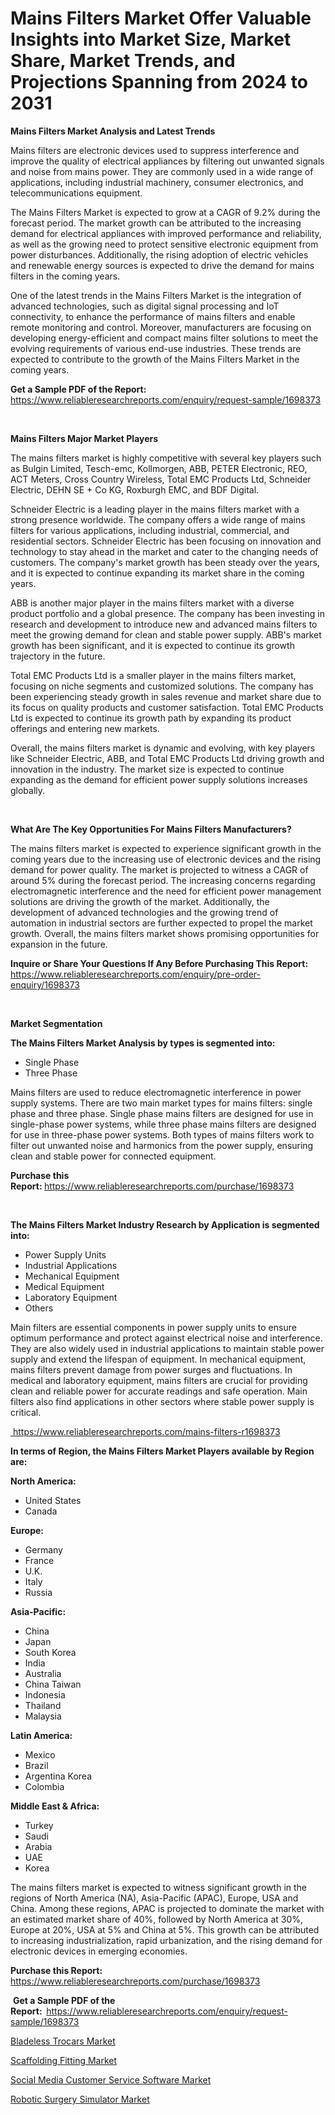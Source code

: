 <p><h1>Mains Filters Market Offer Valuable Insights into Market Size, Market Share, Market Trends, and Projections Spanning from 2024 to 2031</h1></p><p><strong>Mains Filters Market Analysis and Latest Trends</strong></p>
<p><p>Mains filters are electronic devices used to suppress interference and improve the quality of electrical appliances by filtering out unwanted signals and noise from mains power. They are commonly used in a wide range of applications, including industrial machinery, consumer electronics, and telecommunications equipment.</p><p>The Mains Filters Market is expected to grow at a CAGR of 9.2% during the forecast period. The market growth can be attributed to the increasing demand for electrical appliances with improved performance and reliability, as well as the growing need to protect sensitive electronic equipment from power disturbances. Additionally, the rising adoption of electric vehicles and renewable energy sources is expected to drive the demand for mains filters in the coming years.</p><p>One of the latest trends in the Mains Filters Market is the integration of advanced technologies, such as digital signal processing and IoT connectivity, to enhance the performance of mains filters and enable remote monitoring and control. Moreover, manufacturers are focusing on developing energy-efficient and compact mains filter solutions to meet the evolving requirements of various end-use industries. These trends are expected to contribute to the growth of the Mains Filters Market in the coming years.</p></p>
<p><strong>Get a Sample PDF of the Report:&nbsp;</strong> <a href="https://www.reliableresearchreports.com/enquiry/request-sample/1698373">https://www.reliableresearchreports.com/enquiry/request-sample/1698373</a></p>
<p>&nbsp;</p>
<p><strong>Mains Filters Major Market Players</strong></p>
<p><p>The mains filters market is highly competitive with several key players such as Bulgin Limited, Tesch-emc, Kollmorgen, ABB, PETER Electronic, REO, ACT Meters, Cross Country Wireless, Total EMC Products Ltd, Schneider Electric, DEHN SE + Co KG, Roxburgh EMC, and BDF Digital.</p><p>Schneider Electric is a leading player in the mains filters market with a strong presence worldwide. The company offers a wide range of mains filters for various applications, including industrial, commercial, and residential sectors. Schneider Electric has been focusing on innovation and technology to stay ahead in the market and cater to the changing needs of customers. The company's market growth has been steady over the years, and it is expected to continue expanding its market share in the coming years.</p><p>ABB is another major player in the mains filters market with a diverse product portfolio and a global presence. The company has been investing in research and development to introduce new and advanced mains filters to meet the growing demand for clean and stable power supply. ABB's market growth has been significant, and it is expected to continue its growth trajectory in the future.</p><p>Total EMC Products Ltd is a smaller player in the mains filters market, focusing on niche segments and customized solutions. The company has been experiencing steady growth in sales revenue and market share due to its focus on quality products and customer satisfaction. Total EMC Products Ltd is expected to continue its growth path by expanding its product offerings and entering new markets.</p><p>Overall, the mains filters market is dynamic and evolving, with key players like Schneider Electric, ABB, and Total EMC Products Ltd driving growth and innovation in the industry. The market size is expected to continue expanding as the demand for efficient power supply solutions increases globally.</p></p>
<p>&nbsp;</p>
<p><strong>What Are The Key Opportunities For Mains Filters Manufacturers?</strong></p>
<p><p>The mains filters market is expected to experience significant growth in the coming years due to the increasing use of electronic devices and the rising demand for power quality. The market is projected to witness a CAGR of around 5% during the forecast period. The increasing concerns regarding electromagnetic interference and the need for efficient power management solutions are driving the growth of the market. Additionally, the development of advanced technologies and the growing trend of automation in industrial sectors are further expected to propel the market growth. Overall, the mains filters market shows promising opportunities for expansion in the future.</p></p>
<p><strong>Inquire or Share Your Questions If Any Before Purchasing This Report:</strong> <a href="https://www.reliableresearchreports.com/enquiry/pre-order-enquiry/1698373">https://www.reliableresearchreports.com/enquiry/pre-order-enquiry/1698373</a></p>
<p>&nbsp;</p>
<p><strong>Market Segmentation</strong></p>
<p><strong>The Mains Filters Market Analysis by types is segmented into:</strong></p>
<p><ul><li>Single Phase</li><li>Three Phase</li></ul></p>
<p><p>Mains filters are used to reduce electromagnetic interference in power supply systems. There are two main market types for mains filters: single phase and three phase. Single phase mains filters are designed for use in single-phase power systems, while three phase mains filters are designed for use in three-phase power systems. Both types of mains filters work to filter out unwanted noise and harmonics from the power supply, ensuring clean and stable power for connected equipment.</p></p>
<p><strong>Purchase this Report:&nbsp;</strong><a href="https://www.reliableresearchreports.com/purchase/1698373">https://www.reliableresearchreports.com/purchase/1698373</a></p>
<p>&nbsp;</p>
<p><strong>The Mains Filters Market Industry Research by Application is segmented into:</strong></p>
<p><ul><li>Power Supply Units</li><li>Industrial Applications</li><li>Mechanical Equipment</li><li>Medical Equipment</li><li>Laboratory Equipment</li><li>Others</li></ul></p>
<p><p>Main filters are essential components in power supply units to ensure optimum performance and protect against electrical noise and interference. They are also widely used in industrial applications to maintain stable power supply and extend the lifespan of equipment. In mechanical equipment, mains filters prevent damage from power surges and fluctuations. In medical and laboratory equipment, mains filters are crucial for providing clean and reliable power for accurate readings and safe operation. Main filters also find applications in other sectors where stable power supply is critical.</p></p>
<p><a href="https://www.reliableresearchreports.com/mains-filters-r1698373">&nbsp;https://www.reliableresearchreports.com/mains-filters-r1698373</a></p>
<p><strong>In terms of Region, the Mains Filters Market Players available by Region are:</strong></p>
<p>
    <p> <strong> North America: </strong>
        <ul>
            <li>United States</li>
            <li>Canada</li>
        </ul>
        </p> 
    <p> <strong> Europe: </strong>
        <ul>
            <li>Germany</li>
            <li>France</li>
            <li>U.K.</li>
            <li>Italy</li>
            <li>Russia</li>
        </ul>
        </p> 
    <p> <strong> Asia-Pacific: </strong>
        <ul>
            <li>China</li>
            <li>Japan</li>
            <li>South Korea</li>
            <li>India</li>
            <li>Australia</li>
            <li>China Taiwan</li>
            <li>Indonesia</li>
            <li>Thailand</li>
            <li>Malaysia</li>
        </ul>
        </p> 
    <p> <strong> Latin America: </strong>
        <ul>
            <li>Mexico</li>
            <li>Brazil</li>
            <li>Argentina Korea</li>
            <li>Colombia</li>
        </ul>
        </p> 
    <p> <strong> Middle East & Africa: </strong>
        <ul>
            <li>Turkey</li>
            <li>Saudi</li>
            <li>Arabia</li>
            <li>UAE</li>
            <li>Korea</li>
        </ul>
    </p>
    </p>
<p><p>The mains filters market is expected to witness significant growth in the regions of North America (NA), Asia-Pacific (APAC), Europe, USA and China. Among these regions, APAC is projected to dominate the market with an estimated market share of 40%, followed by North America at 30%, Europe at 20%, USA at 5% and China at 5%. This growth can be attributed to increasing industrialization, rapid urbanization, and the rising demand for electronic devices in emerging economies.</p></p>
<p><strong>Purchase this Report: </strong><a href="https://www.reliableresearchreports.com/purchase/1698373">https://www.reliableresearchreports.com/purchase/1698373</a></p>
<p>&nbsp;<strong>Get a Sample PDF of the Report:&nbsp;&nbsp;</strong><a href="https://www.reliableresearchreports.com/enquiry/request-sample/1698373">https://www.reliableresearchreports.com/enquiry/request-sample/1698373</a></p>
<p><strong></strong></p>
<p><p><a href="https://www.linkedin.com/pulse/bladeless-trocars-market-research-report-its-history-1rnge">Bladeless Trocars Market</a></p><p><a href="https://github.com/JennyferFeil2023/Market-Research-Report-List-1/blob/main/scaffolding-fitting-market.md">Scaffolding Fitting Market</a></p><p><a href="https://github.com/gracielawharr/Market-Research-Report-List-1/blob/main/social-media-customer-service-software-market.md">Social Media Customer Service Software Market</a></p><p><a href="https://www.linkedin.com/pulse/robotic-surgery-simulator-market-insight-trends-growth-forecasted-xtuoe">Robotic Surgery Simulator Market</a></p></p>